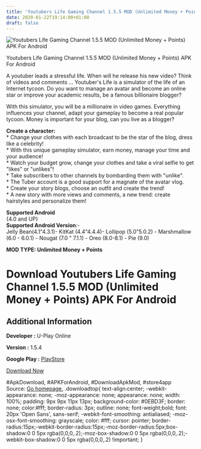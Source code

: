 ```yaml
---
title: 'Youtubers Life Gaming Channel 1.5.5 MOD (Unlimited Money + Points) APK For Android'
date: 2020-01-22T19:14:00+01:00
draft: false
---
```


![Youtubers Life Gaming Channel 1.5.5 MOD (Unlimited Money + Points) APK For Android](https://i0.wp.com/apkhome.net/wp-content/uploads/2020/01/Youtubers-Life-Gaming-Channel-1.5.5-MOD-Unlimited-Money-Points-2.png "Youtubers Life Gaming Channel 1.5.5 MOD (Unlimited Money + Points) APK For Android")

  

Youtubers Life Gaming Channel 1.5.5 MOD (Unlimited Money + Points) APK For Android

A youtuber leads a stressful life. When will he release his new video? Think of videos and comments ... Youtuber's Life is a simulator of the life of an Internet tycoon. Do you want to manage an avatar and become an online star or improve your academic results, be a famous billionaire blogger?

With this simulator, you will be a millionaire in video games. Everything influences your channel, adapt your gameplay to become a real popular tycoon. Money is important for your blog, can you live as a blogger?

**Create a character:**  
\* Change your clothes with each broadcast to be the star of the blog, dress like a celebrity!  
\* With this unique gameplay simulator, earn money, manage your time and your audience!  
\* Watch your budget grow, change your clothes and take a viral selfie to get "likes" or "unlikes"!  
\* Take subscribers to other channels by bombarding them with "unlike".  
\* The Tuber account is a good support for a magnate of the avatar vlog.  
\* Create your story blogs, choose an outfit and create the trend!  
\* A new story with more views and comments, a new trend: create hairstyles and personalize them!

**Supported Android**  
{4.0 and UP}  
**Supported Android Version**:-  
Jelly Bean(4.1"4.3.1)- KitKat (4.4"4.4.4)- Lollipop (5.0"5.0.2) - Marshmallow (6.0 - 6.0.1) - Nougat (7.0 " 7.1.1) - Oreo (8.0-8.1) - Pie (9.0)

**MOD TYPE: Unlimited Money + Points**

Download Youtubers Life Gaming Channel 1.5.5 MOD (Unlimited Money + Points) APK For Android
===========================================================================================

Additional Information
----------------------

**Developer :** U-Play Online

**Version :** 1.5.4

**Google Play :** [PlayStore](https://play.google.com/store/apps/details?id=com.uplayonline.youtubers)

  

[Download Now](https://store4app.co/post/youtubers-life-gaming-channel-1-5-5-mod-unlimited-money-points-apk-for-android_1579716752)

  
#ApkDownload, #APKForAndroid, #DownloadApkMod, #store4app  
Source: [Go homepage.](https://store4app.co/post/youtubers-life-gaming-channel-1-5-5-mod-unlimited-money-points-apk-for-android_1579716752) .downloadtop{ text-align:center; -webkit-appearance: none; -moz-appearance: none; appearance: none; width: 100%; padding: 9px 9px 11px 13px; background-color: #0EBD3F; border: none; color:#fff; border-radius: 3px; outline: none; font-weight;bold; font: 20px 'Open Sans', sans-serif; -webkit-font-smoothing: antialiased; -moz-osx-font-smoothing: grayscale; color: #fff; cursor: pointer; border-radius:15px;-webkit-border-radius:15px;-moz-border-radius:5px;box-shadow:0 0 5px rgba(0,0,0,.2);-moz-box-shadow:0 0 5px rgba(0,0,0,.2);-webkit-box-shadow:0 0 5px rgba(0,0,0,.2) !important; }